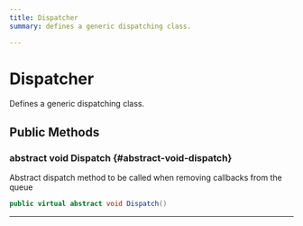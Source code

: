 ```yaml
---
title: Dispatcher
summary: defines a generic dispatching class. 

---
```


# Dispatcher




Defines a generic dispatching class.   





## Public Methods

### abstract void Dispatch {#abstract-void-dispatch}

Abstract dispatch method to be called when removing callbacks from the queue 

```csharp
public virtual abstract void Dispatch()
```






-----------


